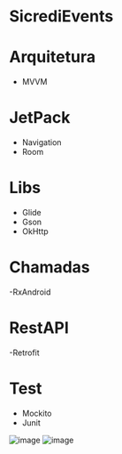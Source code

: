 # SicrediEvents

# Arquitetura 
- MVVM

# JetPack
- Navigation
- Room

# Libs
- Glide
- Gson
- OkHttp

# Chamadas
-RxAndroid

# RestAPI
-Retrofit

# Test
- Mockito
- Junit

![image](https://drive.google.com/uc?export=view&id=1Dry1XoojPqokv3Zt3dUOlPpyGyktt2fa)
![image](https://drive.google.com/uc?export=view&id=16udlnhwDXVvcrCo9H89XvmZF_Y7sVTF4)





